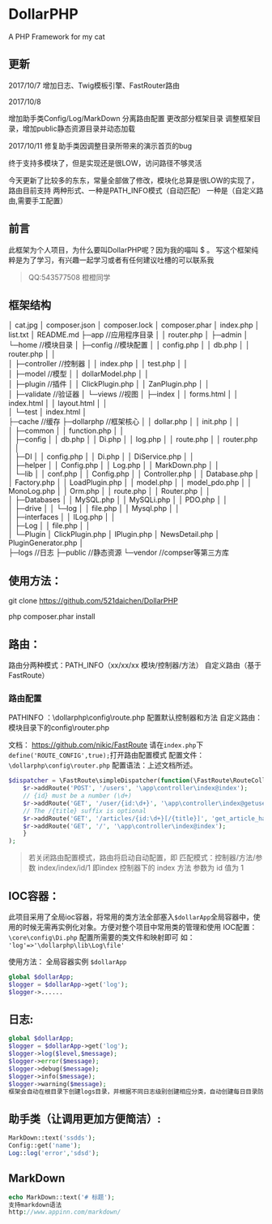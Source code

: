 # DollarPHP
A PHP Framework for my cat

## 更新

2017/10/7
增加日志、Twig模板引擎、FastRouter路由

2017/10/8 

增加助手类Config/Log/MarkDown   分离路由配置   更改部分框架目录
调整框架目录，增加public静态资源目录并动态加载

2017/10/11
修复助手类因调整目录所带来的演示首页的bug

终于支持多模块了，但是实现还是很LOW，访问路径不够灵活

今天更新了比较多的东东，常量全部做了修改，模块化总算是很LOW的实现了，路由目前支持
两种形式、一种是PATH_INFO模式（自动匹配） 一种是（自定义路由,需要手工配置）

## 前言
此框架为个人项目，为什么要叫DollarPHP呢？因为我的喵叫 $ 。
写这个框架纯粹是为了学习，有兴趣一起学习或者有任何建议吐槽的可以联系我
> QQ:543577508 橙橙同学


## 框架结构

│ cat.jpg
│  composer.json
│  composer.lock
│  composer.phar
│  index.php
│  list.txt
│  README.md
├─app           //应用程序目录
│  │  router.php 
│  ├─admin
│  └─home       //模块目录
│      ├─config //模块配置
│      │      config.php
│      │      db.php
│      │      router.php
│      │      
│      ├─controller //控制器
│      │      index.php
│      │      test.php
│      │      
│      ├─model  //模型
│      │      dollarModel.php
│      │      
│      ├─plugin //插件
│      │      ClickPlugin.php
│      │      ZanPlugin.php
│      │      
│      ├─validate //验证器
│      └─views  //视图
│          ├─index
│          │      forms.html
│          │      index.html
│          │      layout.html
│          │      
│          └─test
│                  index.html
│                  
├─cache //缓存
├─dollarphp //框架核心
│  │  dollar.php
│  │  init.php
│  │  
│  ├─common
│  │      function.php
│  │      
│  ├─config
│  │      db.php
│  │      Di.php
│  │      log.php
│  │      route.php
│  │      router.php
│  │      
│  ├─DI
│  │      config.php
│  │      Di.php
│  │      DiService.php
│  │      
│  ├─helper
│  │      Config.php
│  │      Log.php
│  │      MarkDown.php
│  │      
│  └─lib
│      │  conf.php
│      │  Config.php
│      │  Controller.php
│      │  Database.php
│      │  Factory.php
│      │  LoadPlugin.php
│      │  model.php
│      │  model_pdo.php
│      │  MonoLog.php
│      │  Orm.php
│      │  route.php
│      │  Router.php
│      │  
│      ├─Databases
│      │      MySQL.php
│      │      MySQLi.php
│      │      PDO.php
│      │      
│      ├─drive
│      │  └─log
│      │          file.php
│      │          Mysql.php
│      │          
│      ├─interfaces
│      │      ILog.php
│      │      
│      ├─Log
│      │      file.php
│      │      
│      └─Plugin
│              ClickPlugin.php
│              IPlugin.php
│              NewsDetail.php
│              PluginGenerator.php
│              
├─logs      //日志
├─public    //静态资源
└─vendor    //compser等第三方库
  

## 使用方法：
git clone https://github.com/521daichen/DollarPHP

php composer.phar install

## 路由：

路由分两种模式：PATH_INFO（xx/xx/xx 模块/控制器/方法） 自定义路由（基于FastRoute）

### 路由配置

PATHINFO ：\dollarphp\config\route.php 配置默认控制器和方法
自定义路由：模块目录下的config\router.php

文档：
https://github.com/nikic/FastRoute
请在`index.php`下`define('ROUTE_CONFIG',true);`打开路由配置模式
配置文件：`\dollarphp\config\router.php`
配置语法：上述文档所述。
```php
$dispatcher = \FastRoute\simpleDispatcher(function(\FastRoute\RouteCollector $r) {
    $r->addRoute('POST', '/users', '\app\controller\index@index');
    // {id} must be a number (\d+)
    $r->addRoute('GET', '/user/{id:\d+}', '\app\controller\index@getuser');
    // The /{title} suffix is optional
    $r->addRoute('GET', '/articles/{id:\d+}[/{title}]', 'get_article_handler');
    $r->addRoute('GET', '/', '\app\controller\index@index');
    }
);
```

> 若关闭路由配置模式，路由将启动自动配置，即
> 匹配模式：控制器/方法/参数
    index/index/id/1
    即index 控制器下的 index 方法 参数为 id 值为 1



## IOC容器：
此项目采用了全局ioc容器，将常用的类方法全部塞入`$dollarApp`全局容器中，使用的时候无需再实例化对象。方便对整个项目中常用类的管理和使用
IOC配置：
`\core\config\Di.php`
配置所需要的类文件和映射即可 如：
` 'log'=>'\dollarphp\lib\Log\file'`

使用方法：
全局容器实例 `$dollarApp`
```php
global $dollarApp;
$logger = $dollarApp->get('log');
$logger->......
```
## 日志:
```php
global $dollarApp;
$logger = $dollarApp->get('log');
$logger->log($level,$message);
$logger->error($message);
$logger->debug($message);
$logger->info($message);
$logger->warning($message);
框架会自动在根目录下创建logs目录，并根据不同日志级别创建相应分类，自动创建每日目录防止日志过大，单log文件每小时创建一个防止文件过大。
```


## 助手类（让调用更加方便简洁）:
```php
MarkDown::text('ssdds');
Config::get('name');
Log::log('error','sdsd');

```

## MarkDown
```php
echo MarkDown::text('# 标题');
支持markdown语法
http://www.appinn.com/markdown/
```
